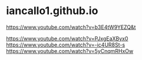 # iancallo1.github.io

https://www.youtube.com/watch?v=b3E4tW9YEZQ&t

https://www.youtube.com/watch?v=PJxgEaXByx0
https://www.youtube.com/watch?v=-ic4UR8St-s
https://www.youtube.com/watch?v=5yCnqmRHxOw

